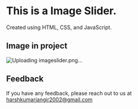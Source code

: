 
# This is a Image Slider.

Created using HTML, CSS, and JavaScript. 

## Image in project
![Uploading imageslider.png…]()

## Feedback

If you have any feedback, please reach out to us at harshkumarjangir2002@gmail.com


